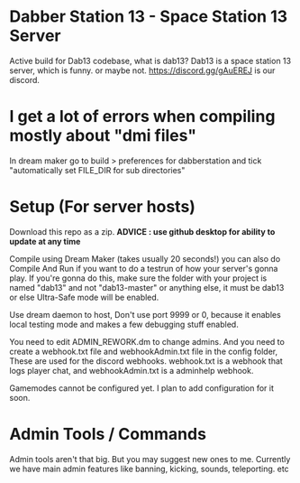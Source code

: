 # Dabber Station 13 - Space Station 13 Server
Active build for Dab13 codebase, what is dab13?
Dab13 is a space station 13 server, which is funny. or maybe not.
https://discord.gg/gAuEREJ is our discord.

# I get a lot of errors when compiling mostly about "dmi files"
In dream maker go to build > preferences for dabberstation and tick "automatically set FILE_DIR for sub directories"

# Setup (For server hosts)
Download this repo as a zip. **ADVICE : use github desktop for ability to update at any time**

Compile using Dream Maker (takes usually 20 seconds!) you can also do Compile And Run if you want to do a testrun of how your server's gonna play. If you're gonna do this, make sure the folder with your project is named "dab13" and not "dab13-master" or anything else, it must be dab13 or else Ultra-Safe mode will be enabled.

Use dream daemon to host, Don't use port 9999 or 0, because it enables local testing mode and makes a few debugging stuff enabled.

You need to edit ADMIN_REWORK.dm to change admins. And you need to create a webhook.txt file and webhookAdmin.txt file in the config folder, These are used for the discord webhooks. webhook.txt is a webhook that logs player chat, and webhookAdmin.txt is a adminhelp webhook.

Gamemodes cannot be configured yet. I plan to add configuration for it soon.

# Admin Tools / Commands
Admin tools aren't that big. But you may suggest new ones to me. Currently we have main admin features like banning, kicking, sounds, teleporting. etc

